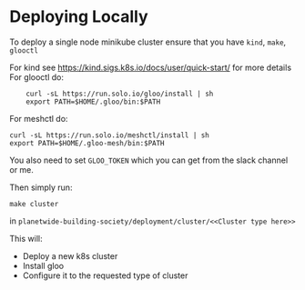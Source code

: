 # Deploying Locally

To deploy a single node minikube cluster ensure that you have `kind`, `make`, `glooctl`

For kind see https://kind.sigs.k8s.io/docs/user/quick-start/ for more details
For glooctl do:
```
    curl -sL https://run.solo.io/gloo/install | sh
    export PATH=$HOME/.gloo/bin:$PATH
```
For meshctl do:
```
curl -sL https://run.solo.io/meshctl/install | sh
export PATH=$HOME/.gloo-mesh/bin:$PATH
```

You also need to set `GLOO_TOKEN` which you can get from the slack channel or me.

Then simply run:
```
make cluster
```

in `planetwide-building-society/deployment/cluster/<<Cluster type here>>`


This will:
* Deploy a new k8s cluster
* Install gloo
* Configure it to the requested type of cluster 